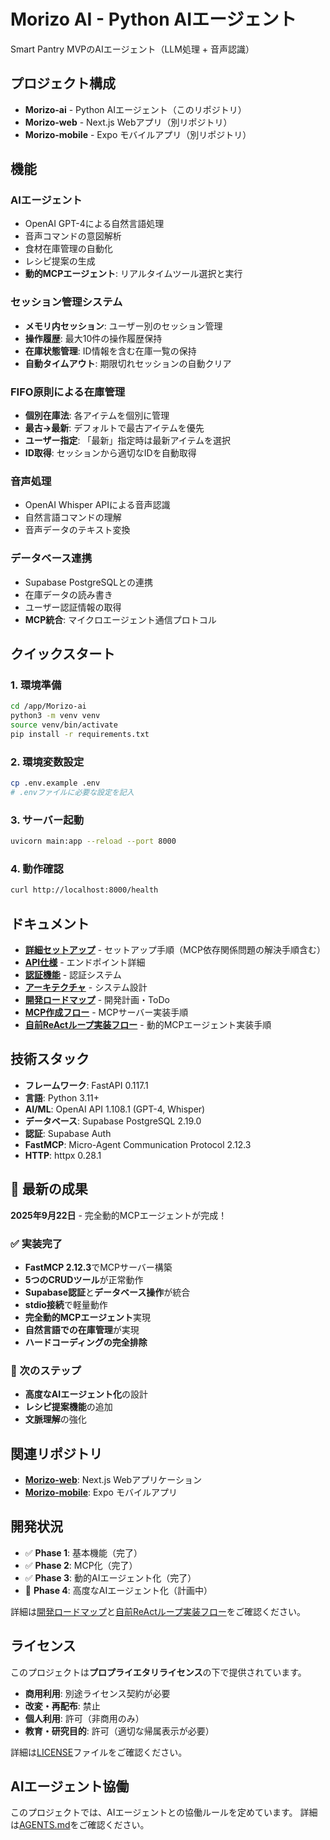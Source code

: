 # Morizo AI - Python AIエージェント

Smart Pantry MVPのAIエージェント（LLM処理 + 音声認識）

## プロジェクト構成

- **Morizo-ai** - Python AIエージェント（このリポジトリ）
- **Morizo-web** - Next.js Webアプリ（別リポジトリ）
- **Morizo-mobile** - Expo モバイルアプリ（別リポジトリ）

## 機能

### AIエージェント
- OpenAI GPT-4による自然言語処理
- 音声コマンドの意図解析
- 食材在庫管理の自動化
- レシピ提案の生成
- **動的MCPエージェント**: リアルタイムツール選択と実行

### セッション管理システム
- **メモリ内セッション**: ユーザー別のセッション管理
- **操作履歴**: 最大10件の操作履歴保持
- **在庫状態管理**: ID情報を含む在庫一覧の保持
- **自動タイムアウト**: 期限切れセッションの自動クリア

### FIFO原則による在庫管理
- **個別在庫法**: 各アイテムを個別に管理
- **最古→最新**: デフォルトで最古アイテムを優先
- **ユーザー指定**: 「最新」指定時は最新アイテムを選択
- **ID取得**: セッションから適切なIDを自動取得

### 音声処理
- OpenAI Whisper APIによる音声認識
- 自然言語コマンドの理解
- 音声データのテキスト変換

### データベース連携
- Supabase PostgreSQLとの連携
- 在庫データの読み書き
- ユーザー認証情報の取得
- **MCP統合**: マイクロエージェント通信プロトコル

## クイックスタート

### 1. 環境準備
```bash
cd /app/Morizo-ai
python3 -m venv venv
source venv/bin/activate
pip install -r requirements.txt
```

### 2. 環境変数設定
```bash
cp .env.example .env
# .envファイルに必要な設定を記入
```

### 3. サーバー起動
```bash
uvicorn main:app --reload --port 8000
```

### 4. 動作確認
```bash
curl http://localhost:8000/health
```

## ドキュメント

- **[詳細セットアップ](docs/SETUP.md)** - セットアップ手順（MCP依存関係問題の解決手順含む）
- **[API仕様](docs/API.md)** - エンドポイント詳細
- **[認証機能](docs/AUTHENTICATION.md)** - 認証システム
- **[アーキテクチャ](docs/ARCHITECTURE.md)** - システム設計
- **[開発ロードマップ](docs/ROADMAP.md)** - 開発計画・ToDo
- **[MCP作成フロー](docs/MAKINGMCP.md)** - MCPサーバー実装手順
- **[自前ReActループ実装フロー](docs/MAKINGREACT.md)** - 動的MCPエージェント実装手順

## 技術スタック

- **フレームワーク**: FastAPI 0.117.1
- **言語**: Python 3.11+
- **AI/ML**: OpenAI API 1.108.1 (GPT-4, Whisper)
- **データベース**: Supabase PostgreSQL 2.19.0
- **認証**: Supabase Auth
- **FastMCP**: Micro-Agent Communication Protocol 2.12.3
- **HTTP**: httpx 0.28.1

## 🎉 最新の成果

**2025年9月22日** - 完全動的MCPエージェントが完成！

### ✅ 実装完了
- **FastMCP 2.12.3**でMCPサーバー構築
- **5つのCRUDツール**が正常動作
- **Supabase認証**と**データベース操作**が統合
- **stdio接続**で軽量動作
- **完全動的MCPエージェント**実現
- **自然言語での在庫管理**が実現
- **ハードコーディングの完全排除**

### 🚀 次のステップ
- **高度なAIエージェント化**の設計
- **レシピ提案機能**の追加
- **文脈理解**の強化

## 関連リポジトリ

- **[Morizo-web](../Morizo-web)**: Next.js Webアプリケーション
- **[Morizo-mobile](../Morizo-mobile)**: Expo モバイルアプリ

## 開発状況

- ✅ **Phase 1**: 基本機能（完了）
- ✅ **Phase 2**: MCP化（完了）
- ✅ **Phase 3**: 動的AIエージェント化（完了）
- 🚀 **Phase 4**: 高度なAIエージェント化（計画中）

詳細は[開発ロードマップ](docs/ROADMAP.md)と[自前ReActループ実装フロー](docs/MAKINGREACT.md)をご確認ください。

## ライセンス

このプロジェクトは**プロプライエタリライセンス**の下で提供されています。

- **商用利用**: 別途ライセンス契約が必要
- **改変・再配布**: 禁止
- **個人利用**: 許可（非商用のみ）
- **教育・研究目的**: 許可（適切な帰属表示が必要）

詳細は[LICENSE](LICENSE)ファイルをご確認ください。

## AIエージェント協働

このプロジェクトでは、AIエージェントとの協働ルールを定めています。
詳細は[AGENTS.md](AGENTS.md)をご確認ください。